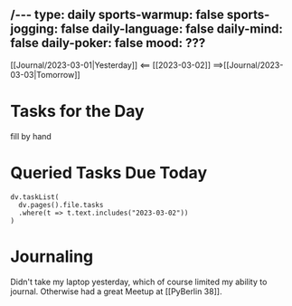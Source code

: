 /---
type: daily
sports-warmup: false
sports-jogging: false
daily-language: false
daily-mind: false
daily-poker: false
mood: ???
---

[[Journal/2023-03-01|Yesterday]] <== [[2023-03-02]] ==>[[Journal/2023-03-03|Tomorrow]]


# Tasks for the Day

fill by hand


# Queried Tasks Due Today

```dataviewjs
dv.taskList(
  dv.pages().file.tasks
  .where(t => t.text.includes("2023-03-02"))
)
```



# Journaling

Didn't take my laptop yesterday, which of course limited my ability to journal.
Otherwise had a great Meetup at [[PyBerlin 38]].